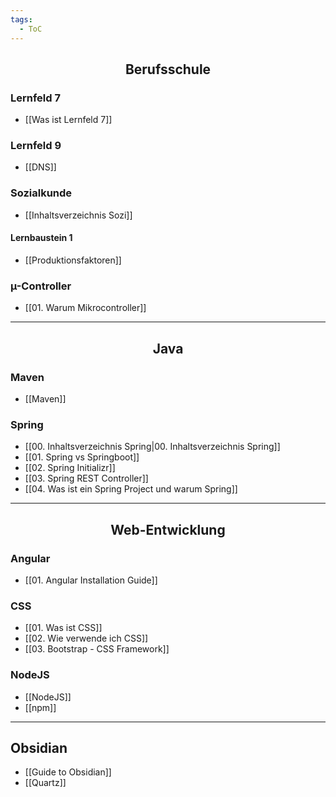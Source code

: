 ```yaml
---
tags:
  - ToC
---
```

<h2 align="center"> Berufsschule </h2>

### Lernfeld 7

-  [[Was ist Lernfeld 7]]
### Lernfeld 9

- [[DNS]]
### Sozialkunde

- [[Inhaltsverzeichnis Sozi]]
#### Lernbaustein 1

- [[Produktionsfaktoren]]

### µ-Controller

- [[01. Warum Mikrocontroller]]

<hr>
<h2 align="center"> Java </h2>

### Maven

- [[Maven]]

### Spring

- [[00. Inhaltsverzeichnis Spring|00. Inhaltsverzeichnis Spring]]
- [[01. Spring vs Springboot]]
- [[02. Spring Initializr]]
- [[03. Spring REST Controller]]
- [[04. Was ist ein Spring Project und warum Spring]]

<hr>

<h2 align="center">Web-Entwicklung </h2>

### Angular

- [[01. Angular Installation Guide]]

### CSS
- [[01. Was ist CSS]]
- [[02. Wie verwende ich CSS]]
- [[03. Bootstrap - CSS Framework]]

### NodeJS
- [[NodeJS]]
- [[npm]]

<hr>

## Obsidian 

- [[Guide to Obsidian]]
- [[Quartz]]

<br>